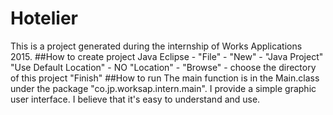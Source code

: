 # Hotelier
This is a project generated during the internship of Works Applications 2015.
##How to create project
Java Eclipse - "File" - "New" - "Java Project"
"Use Default Location" - NO
"Location" - "Browse" - choose the directory of this project
"Finish"
##How to run
The main function is in the Main.class under the package "co.jp.worksap.intern.main".
I provide a simple graphic user interface. I believe that it's easy to understand and use.
